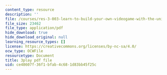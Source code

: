 ```yaml
---
content_type: resource
description: ''
file: /courses/res-3-003-learn-to-build-your-own-videogame-with-the-unity-game-engine-and-microsoft-kinect-january-iap-2017/ce48607f36f1bfab4c681d83bb45f25c_Zqi2n4oZgvk.pdf
file_size: 23462
file_type: application/pdf
hide_download: true
hide_download_original: null
learning_resource_types: []
license: https://creativecommons.org/licenses/by-nc-sa/4.0/
ocw_type: OCWFile
resourcetype: Document
title: 3play pdf file
uid: ce48607f-36f1-bfab-4c68-1d83bb45f25c
---
```

